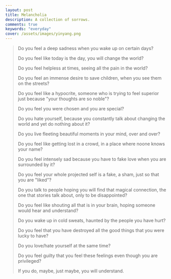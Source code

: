 ```yaml
---
layout: post
title: Melancholia
description: A collection of sorrows.
comments: true
keywords: "everyday"
cover: /assets/images/yinyang.png
---
```


>Do you feel a deep sadness when you wake up on certain days? <br/>
>
>Do you feel like today is the day, you will change the world? <br/>
>
>Do you feel helpless at times, seeing all the pain in the world? <br/>
>
>Do you feel an immense desire to save children, when you see them on the streets? <br/>
>
>Do you feel like a hypocrite, someone who is trying to feel superior
just because "your thoughts are so noble"? <br/>
>
>Do you feel you were chosen and you are special? <br/>
>
>Do you hate yourself, because you constantly talk about changing the world and yet do nothing about it? <br/>
>
>Do you live fleeting beautiful moments in your mind, over and over? <br/>
>
>Do you feel like getting lost in a crowd, in a place where noone knows your name?
>
>Do you feel intensely sad because you have to fake love when you are surrounded by it? <br/>
>
>Do you feel your whole projected self is a fake, a sham, just so that you are "liked"?
>
>Do you talk to people hoping you will find that magical connection, the one that stories talk about, only to be disappointed? <br/>
>
>Do you feel like shouting all that is in your brain, hoping someone would hear and understand? <br/>
>
>Do you wake up in cold sweats, haunted by the people you have hurt? <br/>
>
>Do you feel that you have destroyed all the good things that you were lucky to have? <br/>
>
>Do you love/hate yourself at the same time? <br/>
>
>Do you feel guilty that you feel these feelings even though you are privileged? <br/>
>
>If you do, maybe, just maybe, you will understand. <br/>
